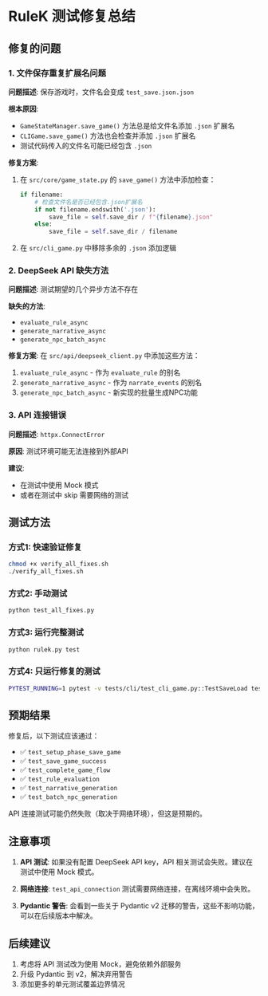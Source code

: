 # RuleK 测试修复总结

## 修复的问题

### 1. 文件保存重复扩展名问题

**问题描述**: 保存游戏时，文件名会变成 `test_save.json.json`

**根本原因**: 
- `GameStateManager.save_game()` 方法总是给文件名添加 `.json` 扩展名
- `CLIGame.save_game()` 方法也会检查并添加 `.json` 扩展名
- 测试代码传入的文件名可能已经包含 `.json`

**修复方案**:
1. 在 `src/core/game_state.py` 的 `save_game()` 方法中添加检查：
   ```python
   if filename:
       # 检查文件名是否已经包含.json扩展名
       if not filename.endswith('.json'):
           save_file = self.save_dir / f"{filename}.json"
       else:
           save_file = self.save_dir / filename
   ```

2. 在 `src/cli_game.py` 中移除多余的 `.json` 添加逻辑

### 2. DeepSeek API 缺失方法

**问题描述**: 测试期望的几个异步方法不存在

**缺失的方法**:
- `evaluate_rule_async`
- `generate_narrative_async`
- `generate_npc_batch_async`

**修复方案**:
在 `src/api/deepseek_client.py` 中添加这些方法：

1. `evaluate_rule_async` - 作为 `evaluate_rule` 的别名
2. `generate_narrative_async` - 作为 `narrate_events` 的别名
3. `generate_npc_batch_async` - 新实现的批量生成NPC功能

### 3. API 连接错误

**问题描述**: `httpx.ConnectError` 

**原因**: 测试环境可能无法连接到外部API

**建议**: 
- 在测试中使用 Mock 模式
- 或者在测试中 skip 需要网络的测试

## 测试方法

### 方式1: 快速验证修复
```bash
chmod +x verify_all_fixes.sh
./verify_all_fixes.sh
```

### 方式2: 手动测试
```bash
python test_all_fixes.py
```

### 方式3: 运行完整测试
```bash
python rulek.py test
```

### 方式4: 只运行修复的测试
```bash
PYTEST_RUNNING=1 pytest -v tests/cli/test_cli_game.py::TestSaveLoad tests/api/test_deepseek_api.py -k "rule_evaluation or narrative_generation or batch_npc"
```

## 预期结果

修复后，以下测试应该通过：
- ✅ `test_setup_phase_save_game`
- ✅ `test_save_game_success`
- ✅ `test_complete_game_flow`
- ✅ `test_rule_evaluation`
- ✅ `test_narrative_generation`
- ✅ `test_batch_npc_generation`

API 连接测试可能仍然失败（取决于网络环境），但这是预期的。

## 注意事项

1. **API 测试**: 如果没有配置 DeepSeek API key，API 相关测试会失败。建议在测试中使用 Mock 模式。

2. **网络连接**: `test_api_connection` 测试需要网络连接，在离线环境中会失败。

3. **Pydantic 警告**: 会看到一些关于 Pydantic v2 迁移的警告，这些不影响功能，可以在后续版本中解决。

## 后续建议

1. 考虑将 API 测试改为使用 Mock，避免依赖外部服务
2. 升级 Pydantic 到 v2，解决弃用警告
3. 添加更多的单元测试覆盖边界情况
